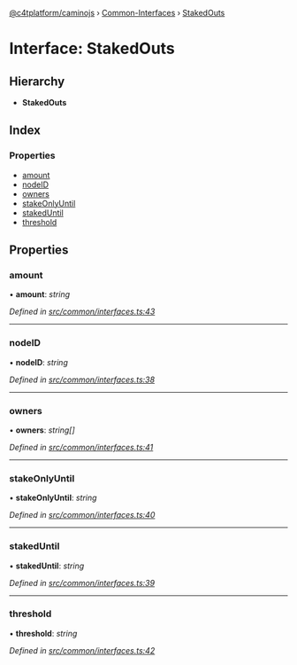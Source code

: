 [@c4tplatform/caminojs](../api.md) › [Common-Interfaces](../modules/common_interfaces.md) › [StakedOuts](common_interfaces.stakedouts.md)

# Interface: StakedOuts

## Hierarchy

* **StakedOuts**

## Index

### Properties

* [amount](common_interfaces.stakedouts.md#amount)
* [nodeID](common_interfaces.stakedouts.md#nodeid)
* [owners](common_interfaces.stakedouts.md#owners)
* [stakeOnlyUntil](common_interfaces.stakedouts.md#stakeonlyuntil)
* [stakedUntil](common_interfaces.stakedouts.md#stakeduntil)
* [threshold](common_interfaces.stakedouts.md#threshold)

## Properties

###  amount

• **amount**: *string*

*Defined in [src/common/interfaces.ts:43](https://github.com/chain4travel/caminojs/blob/ac57b5af/src/common/interfaces.ts#L43)*

___

###  nodeID

• **nodeID**: *string*

*Defined in [src/common/interfaces.ts:38](https://github.com/chain4travel/caminojs/blob/ac57b5af/src/common/interfaces.ts#L38)*

___

###  owners

• **owners**: *string[]*

*Defined in [src/common/interfaces.ts:41](https://github.com/chain4travel/caminojs/blob/ac57b5af/src/common/interfaces.ts#L41)*

___

###  stakeOnlyUntil

• **stakeOnlyUntil**: *string*

*Defined in [src/common/interfaces.ts:40](https://github.com/chain4travel/caminojs/blob/ac57b5af/src/common/interfaces.ts#L40)*

___

###  stakedUntil

• **stakedUntil**: *string*

*Defined in [src/common/interfaces.ts:39](https://github.com/chain4travel/caminojs/blob/ac57b5af/src/common/interfaces.ts#L39)*

___

###  threshold

• **threshold**: *string*

*Defined in [src/common/interfaces.ts:42](https://github.com/chain4travel/caminojs/blob/ac57b5af/src/common/interfaces.ts#L42)*
